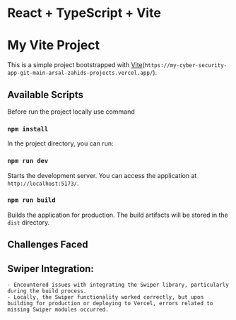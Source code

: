 
# React + TypeScript + Vite

# My Vite Project

This is a simple project bootstrapped with [Vite](https://my-cyber-security-app-git-main-arsal-zahids-projects.vercel.app/)(`https://my-cyber-security-app-git-main-arsal-zahids-projects.vercel.app/`).

## Available Scripts
Before run the project locally use command

### `npm install`

In the project directory, you can run:

### `npm run dev`

Starts the development server. You can access the application at `http://localhost:5173/`.

### `npm run build`

Builds the application for production. The build artifacts will be stored in the `dist` directory.

## Challenges Faced

## Swiper Integration:
    - Encountered issues with integrating the Swiper library, particularly during the build process. 
    - Locally, the Swiper functionality worked correctly, but upon building for production or deploying to Vercel, errors related to missing Swiper modules occurred. 

